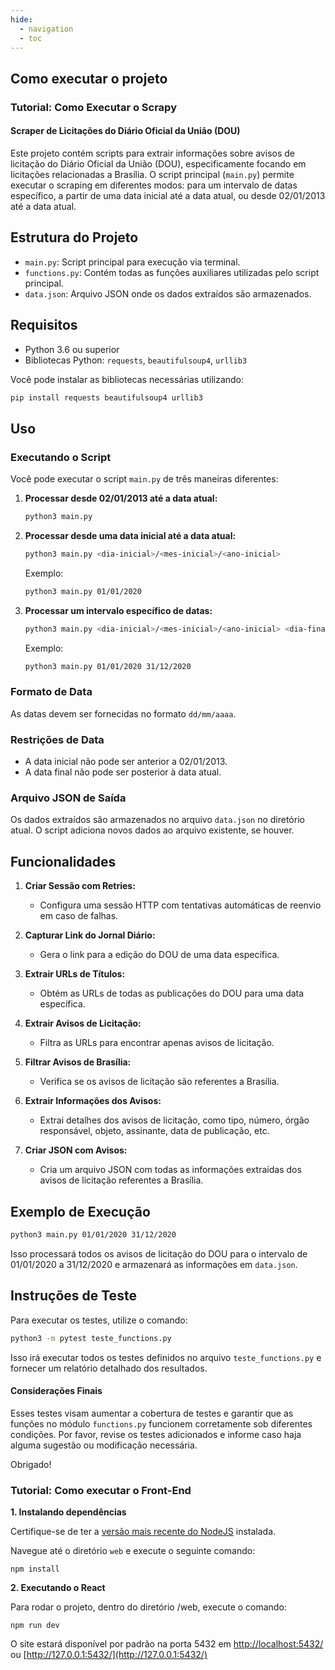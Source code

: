 ```yaml
---
hide:
  - navigation
  - toc
---
```

## Como executar o projeto

### Tutorial: Como Executar o Scrapy

#### Scraper de Licitações do Diário Oficial da União (DOU)

Este projeto contém scripts para extrair informações sobre avisos de licitação do Diário Oficial da União (DOU), especificamente focando em licitações relacionadas a Brasília. O script principal (`main.py`) permite executar o scraping em diferentes modos: para um intervalo de datas específico, a partir de uma data inicial até a data atual, ou desde 02/01/2013 até a data atual.

## Estrutura do Projeto

- `main.py`: Script principal para execução via terminal.
- `functions.py`: Contém todas as funções auxiliares utilizadas pelo script principal.
- `data.json`: Arquivo JSON onde os dados extraídos são armazenados.

## Requisitos

- Python 3.6 ou superior
- Bibliotecas Python: `requests`, `beautifulsoup4`, `urllib3`

Você pode instalar as bibliotecas necessárias utilizando:
```sh
pip install requests beautifulsoup4 urllib3
```

## Uso

### Executando o Script

Você pode executar o script `main.py` de três maneiras diferentes:

1. **Processar desde 02/01/2013 até a data atual:**
    ```sh
    python3 main.py
    ```

2. **Processar desde uma data inicial até a data atual:**
    ```sh
    python3 main.py <dia-inicial>/<mes-inicial>/<ano-inicial>
    ```

    Exemplo:
    ```sh
    python3 main.py 01/01/2020
    ```

3. **Processar um intervalo específico de datas:**
    ```sh
    python3 main.py <dia-inicial>/<mes-inicial>/<ano-inicial> <dia-final>/<mes-final>/<ano-final>
    ```

    Exemplo:
    ```sh
    python3 main.py 01/01/2020 31/12/2020
    ```

### Formato de Data

As datas devem ser fornecidas no formato `dd/mm/aaaa`.

### Restrições de Data

- A data inicial não pode ser anterior a 02/01/2013.
- A data final não pode ser posterior à data atual.

### Arquivo JSON de Saída

Os dados extraídos são armazenados no arquivo `data.json` no diretório atual. O script adiciona novos dados ao arquivo existente, se houver.

## Funcionalidades

1. **Criar Sessão com Retries:**
   - Configura uma sessão HTTP com tentativas automáticas de reenvio em caso de falhas.

2. **Capturar Link do Jornal Diário:**
   - Gera o link para a edição do DOU de uma data específica.

3. **Extrair URLs de Títulos:**
   - Obtém as URLs de todas as publicações do DOU para uma data específica.

4. **Extrair Avisos de Licitação:**
   - Filtra as URLs para encontrar apenas avisos de licitação.

5. **Filtrar Avisos de Brasília:**
   - Verifica se os avisos de licitação são referentes a Brasília.

6. **Extrair Informações dos Avisos:**
   - Extrai detalhes dos avisos de licitação, como tipo, número, órgão responsável, objeto, assinante, data de publicação, etc.

7. **Criar JSON com Avisos:**
   - Cria um arquivo JSON com todas as informações extraídas dos avisos de licitação referentes a Brasília.

## Exemplo de Execução

```sh
python3 main.py 01/01/2020 31/12/2020
```

Isso processará todos os avisos de licitação do DOU para o intervalo de 01/01/2020 a 31/12/2020 e armazenará as informações em `data.json`.

## Instruções de Teste
Para executar os testes, utilize o comando:
```bash
python3 -m pytest teste_functions.py
```
Isso irá executar todos os testes definidos no arquivo `teste_functions.py` e fornecer um relatório detalhado dos resultados.

#### Considerações Finais
Esses testes visam aumentar a cobertura de testes e garantir que as funções no módulo `functions.py` funcionem corretamente sob diferentes condições. Por favor, revise os testes adicionados e informe caso haja alguma sugestão ou modificação necessária.

Obrigado!

### Tutorial: Como executar o Front-End

**1. Instalando dependências**

Certifique-se de ter a [versão mais recente do NodeJS](https://nodejs.org/en/download) instalada.

Navegue até o diretório `web` e execute o seguinte comando:
```
npm install
```

**2. Executando o React**

Para rodar o projeto, dentro do diretório /web, execute o comando:
```
npm run dev
```

O site estará disponível por padrão na porta 5432 em [http://localhost:5432/](http://localhost:5432/) ou [http://127.0.0.1:5432/](http://127.0.0.1:5432/)
